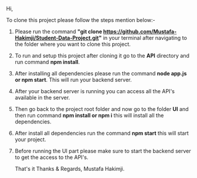 Hi, 

To clone this project please follow the steps mention below:-

1. Please run the command **"git clone https://github.com/Mustafa-Hakimji/Student-Data-Project.git"** in your terminal after navigating to the folder where you want to clone this project.
2. To run and setup this project after cloning it go to the **API** directory and run command **npm install**.
3. After installing all dependencies please run the command **node app.js or npm start**. This will run your backend server.
4. After your backend server is running you can access all the API's available in the server.
5. Then go back to the project root folder and now go to the folder **UI** and then run command **npm install or npm i** this will install all the dependencies.
6. After install all dependencies run the command **npm start** this will start your project.
7. Before running the UI part please make sure to start the backend server to get the access to the API's.

   That's it
   Thanks & Regards,
   Mustafa Hakimji.

